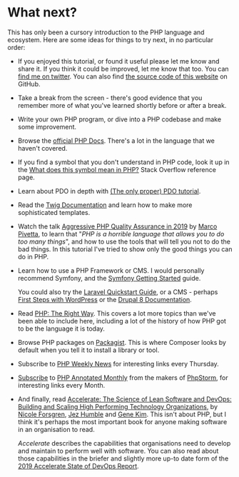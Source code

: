 # What next?

This has only been a cursory introduction to the PHP language and ecosystem. Here are some ideas for things to try next,
in no particular order:

* If you enjoyed this tutorial, or found it useful please let me know and share it. If you think it could be improved,
let me know that too. You can [find me on twitter](https://twitter.com/sorsoup). You can also find
[the source code of this website](https://github.com/bdsl/phpTutorial) on GitHub.

* Take a break from the screen - there's good evidence that you remember more of what you've learned shortly before or 
    after a break.

* Write your own PHP program, or dive into a PHP codebase and make some improvement. 

* Browse the [official PHP Docs](https://www.php.net/docs.php). There's a lot in the language that we haven't covered.

* If you find a symbol that you don't understand in PHP code, look it up in the
[What does this symbol mean in PHP?](https://stackoverflow.com/questions/3737139/reference-what-does-this-symbol-mean-in-php)
 Stack Overflow reference page.

* Learn about PDO in depth with [(The only proper) PDO tutorial](https://phpdelusions.net/pdo).

* Read the [Twig Documentation](https://twig.symfony.com/doc/3.x/) and learn how to make more sophisticated templates.

* Watch the talk [Aggressive PHP Quality Assurance in 2019](https://www.youtube.com/watch?v=8rdTSYljts4) by [Marco
Pivetta](https://twitter.com/Ocramius), to learn that "*PHP is a horrible language that allows you to do too many 
things*", and how to use the tools that will tell you not to do the bad things. In this tutorial I've tried to show only
the good things you can do in PHP.

* Learn how to use a PHP Framework or CMS. I would personally recommend Symfony, and the 
[Symfony Getting Started](https://symfony.com/doc/current/index.html#gsc.tab=0) guide.

    You could also try the 
[Laravel Quickstart Guide](https://laravel.com/docs/5.1/quickstart), or a CMS - perhaps 
[First Steps with WordPress](https://wordpress.org/support/article/first-steps-with-wordpress-b/) or the 
[Drupal 8 Documentation](https://www.drupal.org/docs/8).

* Read [PHP: The Right Way](https://phptherightway.com/). This covers a lot more topics than we've been able to include
here, including a lot of the history of how PHP got to be the language it is today.

* Browse PHP packages on [Packagist](https://packagist.org/). This is where Composer looks by default when you tell it
to install a library or tool.

* Subscribe to [PHP Weekly News](http://www.phpweekly.com/) for interesting links every Thursday.

* [Subscribe](https://info.jetbrains.com/PHP-Annotated-Subscription.html) to 
[PHP Annotated Monthly](https://blog.jetbrains.com/phpstorm/category/php-annotated-monthly/) from the makers of 
[PhpStorm](https://www.jetbrains.com/phpstorm/), for interesting links every Month.

* And finally, read [Accelerate: The Science of Lean Software and DevOps: Building and Scaling High Performing 
Technology Organizations](https://itrevolution.com/book/accelerate/), by [Nicole Forsgren](https://twitter.com/nicolefv),
[Jez Humble](https://twitter.com/jezhumble)
and [Gene Kim](https://twitter.com/RealGeneKim). This isn't about PHP, but I think it's perhaps
the most important book for anyone making software in an organisation to read.

    *Accelerate* describes the capabilities that
organisations need to develop and maintain to perform well with software. You can also read about those capabilities in
the briefer and slightly more up-to date form of the
[2019 Accelerate State of DevOps Report](https://cloud.google.com/devops/state-of-devops/).
